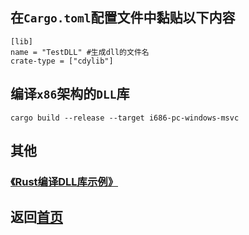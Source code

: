 ## 在`Cargo.toml`配置文件中黏贴以下内容
    [lib]
    name = "TestDLL" #生成dll的文件名
    crate-type = ["cdylib"]
## 编译`x86`架构的`DLL`库
    cargo build --release --target i686-pc-windows-msvc

## 其他
### [《Rust编译DLL库示例》](https://github.com/zjwztttt/CompleteTutorial/blob/main/Rust%E7%BC%96%E8%AF%91DLL%E5%BA%93%E7%A4%BA%E4%BE%8B.md)

## 返回[首页](https://github.com/zjwztttt/CompleteTutorial/blob/main/Rust%E5%AE%89%E8%A3%85%E4%B8%8E%E4%BD%BF%E7%94%A8.md)
